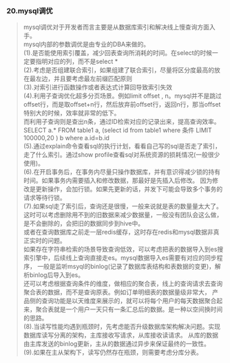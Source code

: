 ### 20.mysql调优
>mysql调优对于开发者而言主要是从数据库索引和解决线上慢查询方面入手。               
 mysql内部的参数调优是由专业的DBA来做的。                   
 (1).是否能使用索引覆盖，减少回表查询所消耗的时间。在select的时候一定要指明对应的列，而不是select *                 
 (2).考虑是否组建联合索引，如果组建了联合索引，尽量将区分度最高的放在最左边，并且要考虑最左前缀匹配原则                  
 (3).对索引进行函数操作或者表达式计算回导致索引失效                
 (4).利用子查询优化超多分页场景。例如limit offset , n。mysql并不是跳过offset行，而是取offset+n行，然后放弃前offset行，返回n行，那当offset特别大的时候，效率就非常的低下。         
 而利用子查询则是查出n条，通过ID检索对应的记录出来，提高查询效率。SELECT a.* FROM table1 a, (select id from table1 where 条件 LIMIT 100000,20 ) b where a.id=b.id                
 (5).通过explain命令查看sql的执行计划，看看自己写的sql是否走了索引，走了什么索引。通过show profile查看sql对系统资源的损耗情况(一般很少使用)。               
 (6).在开启事务后，在事务内尽量只操作数据库，并有意识得减少锁的持有时间。如果事务内需要插入和修改数据，那最好是先插入后修改。
>因为修改是更新操作，会加行锁。如果先更新的话，并发下可能会导致多个事务的请求等待行锁。                
 (7).如果sql走了索引后，查询还是很慢，一般来说就是表的数量量太大了。这时可以考虑删除用不到的旧数据来减少数据量，一般没有团队会这么做，是不会删除的，会把旧的数据同步到hive中。               
 或者在查询数据库之前走一层redis缓存，这时存在redis和mysql数据非真正实时的问题。            
 如果存在字符串检索的场景导致查询低效，可以考虑把表的数据导入到es搜索引擎中，后续线上查询直接走es。mysql数据导入es需要有对应的同步程序，
>一般是监听msyql的binlog(记录了数据库表结构和表数据的变更)，解析binlog后导入到es。               
 还可以考虑根据查询条件的维度，做相应的聚合表，线上的查询请求去查询聚合表的数据，而不是查询原表。例如订单明细表的数据量级非常大，
>产品侧的查询功能是以天维度来展示的，就可以将每个用户的每天数据聚合起来，聚合表就是一个用户一天只有一条汇总后的数据。是一种以空间换时间的思路。                        
 (8).当读写性能均遇到瓶颈时，先考虑能否升级数据库架构解决问题。实现数据库读写分离的架构，主库接收写请求，从库接收读请求。
>从库的数据由主库发送的binlog更新，主从的数据通过异步来保证最终的一致性。          
 (9).如果在主从架构下，读写仍然存在瓶颈，则需要考虑分库分表。                                                                                              
